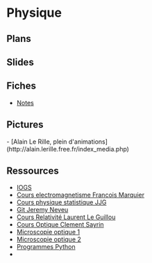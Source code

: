 <h1> Physique </h1>

<h2> Plans </h2>

<h2> Slides </h2>

<h2> Fiches </h2>

- [Notes](notes.docx)

<h2> Pictures </h2>
- [Alain Le Rille, plein d'animations](http://alain.lerille.free.fr/index_media.php)

<h2> Ressources </h2>

- [IOGS](http://paristech.institutoptique.fr/)
- [Cours electromagnetisme Francois Marquier](http://paristech.institutoptique.fr/site.php?id=19&fileid=13533)
- [Cours physique statistique JJG](http://paristech.institutoptique.fr/site.php?id=274&fileid=22021)
- [Git Jeremy Neveu](https://gitlab.in2p3.fr/jeremy.neveu)
- [Cours Relativité Laurent Le Guillou](http://supernovae.in2p3.fr/~llg/Enseignements/Agregation/Relativite/)
- [Cours Optique Clement Sayrin](http://www.lkb.upmc.fr/cqed/teaching/teachingsayrin/)
- [Microscopie optique 1](http://ressources.agreg.phys.ens.fr/media/ressources/RessourceFichiers/13-microscopie_optique_Nicolas_Sandreau.pdf)
- [Microscopie optique 2](http://ressources.agreg.phys.ens.fr/media/ressources/RessourceFichiers/10-Cours_Aude_Jobart_Malfait.pdf)
- [Programmes Python](http://cdrom2016.agregation-physique.org/index.php/programmes-informatiques/programme-python?fbclid=IwAR0_hpobyZMJgaHQliqy_K5E0wM0C_XCeaDDhPbcm4Rrb9vVXs28e9xA-Rs)
- []()
